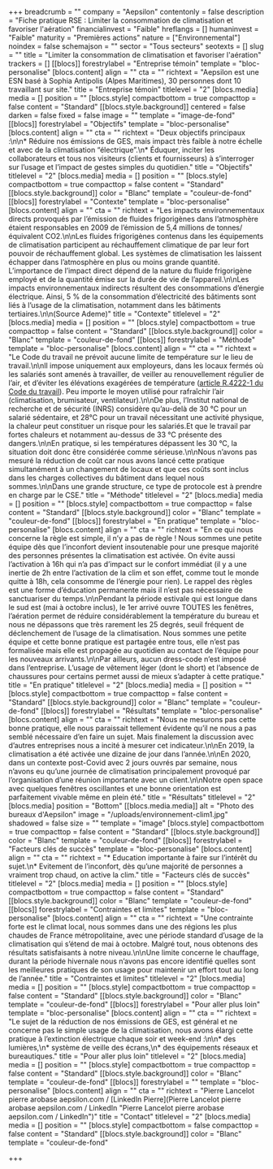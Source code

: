 +++
breadcrumb = ""
company = "Aepsilon"
contentonly = false
description = "Fiche pratique RSE : Limiter la consommation de climatisation et favoriser l'aération"
financialinvest = "Faible"
hreflangs = []
humaninvest = "Faible"
maturity = "Premières actions"
nature = ["Environnemental"]
noindex = false
schemajson = ""
sector = "Tous secteurs"
seotexts = []
slug = ""
title = "Limiter la consommation de climatisation et favoriser l'aération"
trackers = []
[[blocs]]
forestrylabel = "Entreprise témoin"
template = "bloc-personalise"
[blocs.content]
align = ""
cta = ""
richtext = "Aepsilon est une ESN basé à Sophia Antipolis (Alpes Maritimes), 30 personnes dont 10 travaillant sur site."
title = "Entreprise témoin"
titlelevel = "2"
[blocs.media]
media = []
position = ""
[blocs.style]
compactbottom = true
compacttop = false
content = "Standard"
[[blocs.style.background]]
centered = false
darken = false
fixed = false
image = ""
template = "image-de-fond"
[[blocs]]
forestrylabel = "Objectifs"
template = "bloc-personalise"
[blocs.content]
align = ""
cta = ""
richtext = "Deux objectifs principaux :\n\n* Réduire nos émissions de GES, mais impact très faible à notre échelle et avec de la climatisation “électrique”.\n* Éduquer, inciter les collaborateurs et tous nos visiteurs (clients et fournisseurs) à s’interroger sur l’usage et l’impact de gestes simples du quotidien."
title = "Objectifs"
titlelevel = "2"
[blocs.media]
media = []
position = ""
[blocs.style]
compactbottom = true
compacttop = false
content = "Standard"
[[blocs.style.background]]
color = "Blanc"
template = "couleur-de-fond"
[[blocs]]
forestrylabel = "Contexte"
template = "bloc-personalise"
[blocs.content]
align = ""
cta = ""
richtext = "Les impacts environnementaux directs provoqués par l’émission de fluides frigorigènes dans l’atmosphère étaient responsables en 2009 de l’émission de 5,4 millions de tonnes/équivalent CO2.\n\nLes fluides frigorigènes contenus dans les équipements de climatisation participent au réchauffement climatique de par leur fort pouvoir de réchauffement global. Les systèmes de climatisation les laissent échapper dans l’atmosphère en plus ou moins grande quantité. L’importance de l’impact direct dépend de la nature du fluide frigorigène employé et de la quantité émise sur la durée de vie de l’appareil.\n\nLes impacts environnementaux indirects résultent des consommations d’énergie électrique. Ainsi, 5 % de la consommation d’électricité des bâtiments sont liés à l’usage de la climatisation, notamment dans les bâtiments tertiaires.\n\n(Source Ademe)"
title = "Contexte"
titlelevel = "2"
[blocs.media]
media = []
position = ""
[blocs.style]
compactbottom = true
compacttop = false
content = "Standard"
[[blocs.style.background]]
color = "Blanc"
template = "couleur-de-fond"
[[blocs]]
forestrylabel = "Méthode"
template = "bloc-personalise"
[blocs.content]
align = ""
cta = ""
richtext = "Le Code du travail ne prévoit aucune limite de température sur le lieu de travail.\n\nIl impose uniquement aux employeurs, dans les locaux fermés où les salariés sont amenés à travailler, de veiller au renouvellement régulier de l’air, et d’éviter les élévations exagérées de température ([article R.4222-1 du Code du travail](https://www.legifrance.gouv.fr/affichCodeArticle.do?idArticle=LEGIARTI000018532340&cidTexte=LEGITEXT000006072050)). Peu importe le moyen utilisé pour rafraîchir l’air (climatisation, brumisateur, ventilateur).\n\nDe plus, l’Institut national de recherche et de sécurité (INRS) considère qu’au-delà de 30 °C pour un salarié sédentaire, et 28°C pour un travail nécessitant une activité physique, la chaleur peut constituer un risque pour les salariés.Et que le travail par fortes chaleurs et notamment au-dessus de 33 °C présente des dangers.\n\nEn pratique, si les températures dépassent les 30 °C, la situation doit donc être considérée comme sérieuse.\n\nNous n’avons pas mesuré la réduction de coût car nous avons lancé cette pratique simultanément à un changement de locaux et que ces coûts sont inclus dans les charges collectives du bâtiment dans lequel nous sommes.\n\nDans une grande structure, ce type de protocole est à prendre en charge par le CSE."
title = "Méthode"
titlelevel = "2"
[blocs.media]
media = []
position = ""
[blocs.style]
compactbottom = true
compacttop = false
content = "Standard"
[[blocs.style.background]]
color = "Blanc"
template = "couleur-de-fond"
[[blocs]]
forestrylabel = "En pratique"
template = "bloc-personalise"
[blocs.content]
align = ""
cta = ""
richtext = "En ce qui nous concerne la règle est simple, il n’y a pas de règle ! Nous sommes une petite équipe dès que l’inconfort devient insoutenable pour une presque majorité des personnes présentes la climatisation est activée. On évite aussi l’activation à 16h qui n’a pas d’impact sur le confort immédiat (il y a une inertie de 2h entre l’activation de la clim et son effet, comme tout le monde quitte à 18h, cela consomme de l’énergie pour rien). Le rappel des règles est une forme d’éducation permanente mais il n’est pas nécessaire de sanctuariser du temps.\n\nPendant la période estivale qui est longue dans le sud est (mai à octobre inclus), le 1er arrivé ouvre TOUTES les fenêtres, l’aération permet de réduire considérablement la température du bureau et nous ne dépassons que très rarement les 25 degrés, seuil fréquent de déclenchement de l’usage de la climatisation. Nous sommes une petite équipe et cette bonne pratique est partagée entre tous, elle n’est pas formalisée mais elle est propagée au quotidien au contact de l’équipe pour les nouveaux arrivants.\n\nPar ailleurs, aucun dress-code n’est imposé dans l’entreprise. L’usage de vêtement léger (dont le short) et l’absence de chaussures pour certains permet aussi de mieux s’adapter à cette pratique."
title = "En pratique"
titlelevel = "2"
[blocs.media]
media = []
position = ""
[blocs.style]
compactbottom = true
compacttop = false
content = "Standard"
[[blocs.style.background]]
color = "Blanc"
template = "couleur-de-fond"
[[blocs]]
forestrylabel = "Résultats"
template = "bloc-personalise"
[blocs.content]
align = ""
cta = ""
richtext = "Nous ne mesurons pas cette bonne pratique, elle nous paraissait tellement évidente qu’il ne nous a pas semblé nécessaire d’en faire un sujet. Mais finalement la discussion avec d’autres entreprises nous a incité à mesurer cet indicateur.\n\nEn 2019, la climatisation a été activée une dizaine de jour dans l’année.\n\nEn 2020, dans un contexte post-Covid avec 2 jours ouvrés par semaine, nous n’avons eu qu’une journée de climatisation principalement provoqué par l’organisation d’une réunion importante avec un client.\n\nNotre open space avec quelques fenêtres oscillantes et une bonne orientation est parfaitement vivable même en plein été."
title = "Résultats"
titlelevel = "2"
[blocs.media]
position = "Bottom"
[[blocs.media.media]]
alt = "Photo des bureaux d'Aepsilon"
image = "/uploads/environnement-clim1.jpg"
shadowed = false
size = ""
template = "image"
[blocs.style]
compactbottom = true
compacttop = false
content = "Standard"
[[blocs.style.background]]
color = "Blanc"
template = "couleur-de-fond"
[[blocs]]
forestrylabel = "Facteurs clés de succès"
template = "bloc-personalise"
[blocs.content]
align = ""
cta = ""
richtext = "* Education importante à faire sur l’intérêt du sujet.\n* Evitement de l’inconfort, dès qu’une majorité de personnes a vraiment trop chaud, on active la clim."
title = "Facteurs clés de succès"
titlelevel = "2"
[blocs.media]
media = []
position = ""
[blocs.style]
compactbottom = true
compacttop = false
content = "Standard"
[[blocs.style.background]]
color = "Blanc"
template = "couleur-de-fond"
[[blocs]]
forestrylabel = "Contraintes et limites"
template = "bloc-personalise"
[blocs.content]
align = ""
cta = ""
richtext = "Une contrainte forte est le climat local, nous sommes dans une des régions les plus chaudes de France métropolitaine, avec une période standard d’usage de la climatisation qui s’étend de mai à octobre. Malgré tout, nous obtenons des résultats satisfaisants à notre niveau.\n\nUne limite concerne le chauffage, durant la période hivernale nous n’avons pas encore identifié quelles sont les meilleures pratiques de son usage pour maintenir un effort tout au long de l’année."
title = "Contraintes et limites"
titlelevel = "2"
[blocs.media]
media = []
position = ""
[blocs.style]
compactbottom = true
compacttop = false
content = "Standard"
[[blocs.style.background]]
color = "Blanc"
template = "couleur-de-fond"
[[blocs]]
forestrylabel = "Pour aller plus loin"
template = "bloc-personalise"
[blocs.content]
align = ""
cta = ""
richtext = "Le sujet de la réduction de nos émissions de GES, est général et ne concerne pas le simple usage de la climatisation, nous avons élargi cette pratique à l’extinction électrique chaque soir et week-end :\n\n* des lumières,\n* système de veille des écrans,\n* des équipements réseaux et bureautiques."
title = "Pour aller plus loin"
titlelevel = "2"
[blocs.media]
media = []
position = ""
[blocs.style]
compactbottom = true
compacttop = false
content = "Standard"
[[blocs.style.background]]
color = "Blanc"
template = "couleur-de-fond"
[[blocs]]
forestrylabel = ""
template = "bloc-personalise"
[blocs.content]
align = ""
cta = ""
richtext = "Pierre Lancelot pierre arobase aepsilon.com / [LinkedIn Pierre](Pierre Lancelot pierre arobase aepsilon.com / LinkedIn \"Pierre Lancelot pierre arobase aepsilon.com / LinkedIn\")"
title = "Contact"
titlelevel = "2"
[blocs.media]
media = []
position = ""
[blocs.style]
compactbottom = false
compacttop = false
content = "Standard"
[[blocs.style.background]]
color = "Blanc"
template = "couleur-de-fond"

+++
